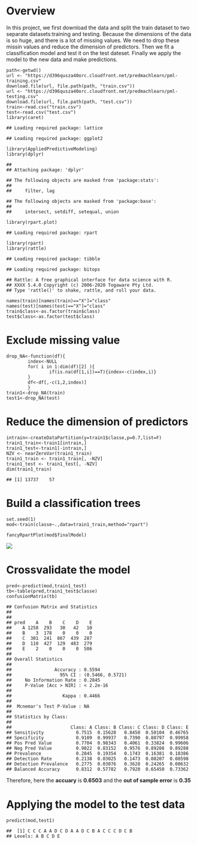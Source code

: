 Overview
========

In this project, we first download the data and split the train dataset
to two separate datasets:training and testing. Because the dimensions of
the data is so huge, and there is a lot of missing values. We need to
drop these missin values and reduce the dimension of predictors. Then we
fit a classification model and test it on the test dateset. Finally we
apply the model to the new data and make predictions.

    path<-getwd()
    url <- "https://d396qusza40orc.cloudfront.net/predmachlearn/pml-training.csv"
    download.file(url, file.path(path, "train.csv"))
    url <- "https://d396qusza40orc.cloudfront.net/predmachlearn/pml-testing.csv"
    download.file(url, file.path(path, "test.csv"))
    train<-read.csv("train.csv")
    test<-read.csv("test.csv")
    library(caret)

    ## Loading required package: lattice

    ## Loading required package: ggplot2

    library(AppliedPredictiveModeling)
    library(dplyr)

    ## 
    ## Attaching package: 'dplyr'

    ## The following objects are masked from 'package:stats':
    ## 
    ##     filter, lag

    ## The following objects are masked from 'package:base':
    ## 
    ##     intersect, setdiff, setequal, union

    library(rpart.plot)

    ## Loading required package: rpart

    library(rpart)
    library(rattle)

    ## Loading required package: tibble

    ## Loading required package: bitops

    ## Rattle: A free graphical interface for data science with R.
    ## XXXX 5.4.0 Copyright (c) 2006-2020 Togaware Pty Ltd.
    ## Type 'rattle()' to shake, rattle, and roll your data.

    names(train)[names(train)=="X"]="class"
    names(test)[names(test)=="X"]="class"
    train$class<-as.factor(train$class)
    test$class<-as.factor(test$class)

Exclude missing value
=====================

    drop_NA<-function(df){
            index<-NULL
            for( i in 1:dim(df)[2] ){
                    if(is.na(df[1,i])==T){index<-c(index,i)}
            }
            df<-df[,-c(1,2,index)]
            }
    train1<-drop_NA(train)
    test1<-drop_NA(test)

Reduce the dimension of predictors
==================================

    intrain<-createDataPartition(y=train1$classe,p=0.7,list=F)
    train1_train<-train1[intrain,]
    train1_test<-train1[-intrain,]
    NZV <- nearZeroVar(train1_train)
    train1_train <- train1_train[, -NZV]
    train1_test <- train1_test[, -NZV]
    dim(train1_train)

    ## [1] 13737    57

Build a classification trees
============================

    set.seed(1)
    mod<-train(classe~.,data=train1_train,method="rpart")

    fancyRpartPlot(mod$finalModel)

![](Project_files/figure-markdown_strict/unnamed-chunk-5-1.png)

Crossvalidate the model
=======================

    pred<-predict(mod,train1_test)
    tb<-table(pred,train1_test$classe)
    confusionMatrix(tb)

    ## Confusion Matrix and Statistics
    ## 
    ##     
    ## pred    A    B    C    D    E
    ##    A 1258  293   30   42   10
    ##    B    3  178    0    0    0
    ##    C  301  241  867  439  287
    ##    D  110  427  129  483  279
    ##    E    2    0    0    0  506
    ## 
    ## Overall Statistics
    ##                                           
    ##                Accuracy : 0.5594          
    ##                  95% CI : (0.5466, 0.5721)
    ##     No Information Rate : 0.2845          
    ##     P-Value [Acc > NIR] : < 2.2e-16       
    ##                                           
    ##                   Kappa : 0.4466          
    ##                                           
    ##  Mcnemar's Test P-Value : NA              
    ## 
    ## Statistics by Class:
    ## 
    ##                      Class: A Class: B Class: C Class: D Class: E
    ## Sensitivity            0.7515  0.15628   0.8450  0.50104  0.46765
    ## Specificity            0.9109  0.99937   0.7390  0.80797  0.99958
    ## Pos Pred Value         0.7704  0.98343   0.4061  0.33824  0.99606
    ## Neg Pred Value         0.9022  0.83152   0.9576  0.89208  0.89288
    ## Prevalence             0.2845  0.19354   0.1743  0.16381  0.18386
    ## Detection Rate         0.2138  0.03025   0.1473  0.08207  0.08598
    ## Detection Prevalence   0.2775  0.03076   0.3628  0.24265  0.08632
    ## Balanced Accuracy      0.8312  0.57782   0.7920  0.65450  0.73362

Therefore, here the **accuary** is **0.6503** and the **out of sample
error** is **0.35**

Applying the model to the test data
===================================

    predict(mod,test1)

    ##  [1] C C C A A D C D A A D C B A C C C D C B
    ## Levels: A B C D E
